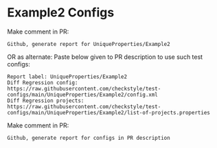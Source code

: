 # Example2 Configs
Make comment in PR:
```
Github, generate report for UniqueProperties/Example2
```
OR as alternate:
Paste below given to PR description to use such test configs:
```
Report label: UniqueProperties/Example2
Diff Regression config: https://raw.githubusercontent.com/checkstyle/test-configs/main/UniqueProperties/Example2/config.xml
Diff Regression projects: https://raw.githubusercontent.com/checkstyle/test-configs/main/UniqueProperties/Example2/list-of-projects.properties
```
Make comment in PR:
```
Github, generate report for configs in PR description
```
